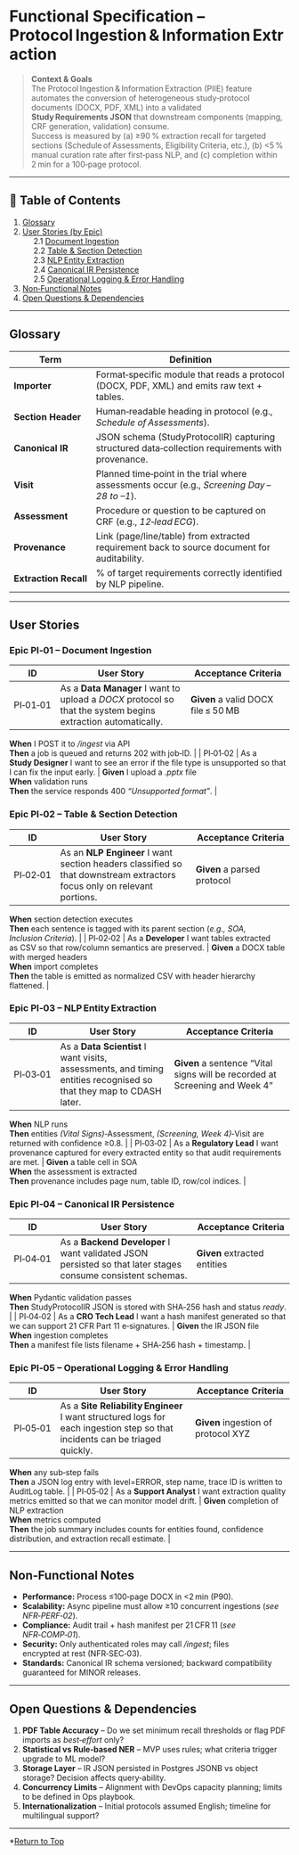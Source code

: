 # Functional Specification – Protocol Ingestion & Information Extraction

> **Context & Goals**  
> The Protocol Ingestion & Information Extraction (PIIE) feature automates the conversion of heterogeneous study‑protocol documents (DOCX, PDF, XML) into a validated **Study Requirements JSON** that downstream components (mapping, CRF generation, validation) consume.  
> Success is measured by (a) ≥90 % extraction recall for targeted sections (Schedule of Assessments, Eligibility Criteria, etc.), (b) <5 % manual curation rate after first‑pass NLP, and (c) completion within 2 min for a 100‑page protocol.

---

## 📑 Table of Contents

1. [Glossary](#glossary)
2. [User Stories (by Epic)](#user-stories)  
   &nbsp;&nbsp;2.1 [Document Ingestion](#epic-ingest)  
   &nbsp;&nbsp;2.2 [Table & Section Detection](#epic-structure)  
   &nbsp;&nbsp;2.3 [NLP Entity Extraction](#epic-nlp)  
   &nbsp;&nbsp;2.4 [Canonical IR Persistence](#epic-ir)  
   &nbsp;&nbsp;2.5 [Operational Logging & Error Handling](#epic-ops)
3. [Non‑Functional Notes](#nfr)
4. [Open Questions & Dependencies](#open-questions)

---

## Glossary<a name="glossary"></a>

| Term | Definition |
|------|------------|
| **Importer** | Format‑specific module that reads a protocol (DOCX, PDF, XML) and emits raw text + tables. |
| **Section Header** | Human‑readable heading in protocol (e.g., *Schedule of Assessments*). |
| **Canonical IR** | JSON schema (StudyProtocolIR) capturing structured data‑collection requirements with provenance. |
| **Visit** | Planned time‑point in the trial where assessments occur (e.g., *Screening Day –28 to –1*). |
| **Assessment** | Procedure or question to be captured on CRF (e.g., *12‑lead ECG*). |
| **Provenance** | Link (page/line/table) from extracted requirement back to source document for auditability. |
| **Extraction Recall** | % of target requirements correctly identified by NLP pipeline. |

---

## User Stories<a name="user-stories"></a>

### Epic PI‑01 – Document Ingestion<a name="epic-ingest"></a>

| ID | User Story | Acceptance Criteria |
|----|-----------|---------------------|
| PI‑01‑01 | As a **Data Manager** I want to upload a *DOCX* protocol so that the system begins extraction automatically. | **Given** a valid DOCX file ≤ 50 MB  
**When** I POST it to */ingest* via API  
**Then** a job is queued and returns 202 with job‑ID. |
| PI‑01‑02 | As a **Study Designer** I want to see an error if the file type is unsupported so that I can fix the input early. | **Given** I upload a *.pptx* file  
**When** validation runs  
**Then** the service responds 400 *“Unsupported format”*. |

### Epic PI‑02 – Table & Section Detection<a name="epic-structure"></a>

| ID | User Story | Acceptance Criteria |
|----|-----------|---------------------|
| PI‑02‑01 | As an **NLP Engineer** I want section headers classified so that downstream extractors focus only on relevant portions. | **Given** a parsed protocol  
**When** section detection executes  
**Then** each sentence is tagged with its parent section (*e.g., SOA, Inclusion Criteria*). |
| PI‑02‑02 | As a **Developer** I want tables extracted as CSV so that row/column semantics are preserved. | **Given** a DOCX table with merged headers  
**When** import completes  
**Then** the table is emitted as normalized CSV with header hierarchy flattened. |

### Epic PI‑03 – NLP Entity Extraction<a name="epic-nlp"></a>

| ID | User Story | Acceptance Criteria |
|----|-----------|---------------------|
| PI‑03‑01 | As a **Data Scientist** I want visits, assessments, and timing entities recognised so that they map to CDASH later. | **Given** a sentence “Vital signs will be recorded at Screening and Week 4”  
**When** NLP runs  
**Then** entities *(Vital Signs)*‑Assessment, *(Screening, Week 4)*‑Visit are returned with confidence ≥0.8. |
| PI‑03‑02 | As a **Regulatory Lead** I want provenance captured for every extracted entity so that audit requirements are met. | **Given** a table cell in SOA  
**When** the assessment is extracted  
**Then** provenance includes page num, table ID, row/col indices. |

### Epic PI‑04 – Canonical IR Persistence<a name="epic-ir"></a>

| ID | User Story | Acceptance Criteria |
|----|-----------|---------------------|
| PI‑04‑01 | As a **Backend Developer** I want validated JSON persisted so that later stages consume consistent schemas. | **Given** extracted entities  
**When** Pydantic validation passes  
**Then** StudyProtocolIR JSON is stored with SHA‑256 hash and status *ready*. |
| PI‑04‑02 | As a **CRO Tech Lead** I want a hash manifest generated so that we can support 21 CFR Part 11 e‑signatures. | **Given** the IR JSON file  
**When** ingestion completes  
**Then** a manifest file lists filename + SHA‑256 hash + timestamp. |

### Epic PI‑05 – Operational Logging & Error Handling<a name="epic-ops"></a>

| ID | User Story | Acceptance Criteria |
|----|-----------|---------------------|
| PI‑05‑01 | As a **Site Reliability Engineer** I want structured logs for each ingestion step so that incidents can be triaged quickly. | **Given** ingestion of protocol XYZ  
**When** any sub‑step fails  
**Then** a JSON log entry with level=ERROR, step name, trace ID is written to AuditLog table. |
| PI‑05‑02 | As a **Support Analyst** I want extraction quality metrics emitted so that we can monitor model drift. | **Given** completion of NLP extraction  
**When** metrics computed  
**Then** the job summary includes counts for entities found, confidence distribution, and extraction recall estimate. |

---

## Non‑Functional Notes<a name="nfr"></a>

* **Performance:** Process ≤100‑page DOCX in <2 min (P90).  
* **Scalability:** Async pipeline must allow ≥10 concurrent ingestions (*see NFR‑PERF‑02*).  
* **Compliance:** Audit trail + hash manifest per 21 CFR 11 (*see NFR‑COMP‑01*).  
* **Security:** Only authenticated roles may call */ingest*; files encrypted at rest (NFR‑SEC‑03).  
* **Standards:** Canonical IR schema versioned; backward compatibility guaranteed for MINOR releases.

---

## Open Questions & Dependencies<a name="open-questions"></a>

1. **PDF Table Accuracy** – Do we set minimum recall thresholds or flag PDF imports as *best‑effort* only?
2. **Statistical vs Rule‑based NER** – MVP uses rules; what criteria trigger upgrade to ML model?
3. **Storage Layer** – IR JSON persisted in Postgres JSONB vs object storage? Decision affects query‑ability.
4. **Concurrency Limits** – Alignment with DevOps capacity planning; limits to be defined in Ops playbook.
5. **Internationalization** – Initial protocols assumed English; timeline for multilingual support?

---
*[Return to Top](#functional-spec-protocol-ingestion)

